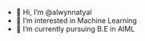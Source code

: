 - 👋 Hi, I’m @alwynnatyal
- 👀 I’m interested in Machine Learning
- 🌱 I’m currently pursuing B.E in AIML

<!---
alwynnatyal/alwynnatyal is a ✨ special ✨ repository because its `README.md` (this file) appears on your GitHub profile.
You can click the Preview link to take a look at your changes.
--->
